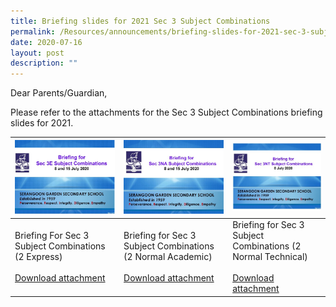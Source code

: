 ```yaml
---
title: Briefing slides for 2021 Sec 3 Subject Combinations
permalink: /Resources/announcements/briefing-slides-for-2021-sec-3-subject-combinations/
date: 2020-07-16
layout: post
description: ""
---
```

Dear Parents/Guardian,

Please refer to the attachments for the Sec 3 Subject Combinations briefing slides for 2021.

<table>
<thead>
  <tr>
    <th><a href="" target = "_blank"> <img src="/images/Briefing%20for%20sec3%20subject/Briefing-for-Sec-3-Subject-Combinations-2-Express.jpg"></a></th>
    <th><a href="/files/Announcement/Briefing%20for%20sec3%20subject/Briefing-for-Sec-3-Subject-Combinations-2-NA.pdf" target = "_blank"> <img src="/images/Briefing%20for%20sec3%20subject/Briefing-for-Sec-3-Subject-Combinations-2-Normal-Academic-1.jpg"></a></th>
    <th><a href="/files/Announcement/Briefing%20for%20sec3%20subject/Briefing-for-Sec-3-Subject-Combinations-2-NT.pdf" target = "_blank"> <img src="/images/Briefing%20for%20sec3%20subject/Briefing-for-Sec-3-Subject-Combinations-2-Normal-Technical.jpg"></a></th>
  </tr>
</thead>
<tbody>
  <tr>
    <td>Briefing For Sec 3 Subject Combinations (2 Express)<br><br><a href="https://www.sgs.edu.sg/wp-content/uploads/2020/07/Briefing-for-Sec-3-Subject-Combinations-2-Express.pdf" target = "_blank" >Download attachment</a></td>
    <td>Briefing for Sec 3 Subject Combinations (2 Normal Academic)<br><br><a href="https://www.sgs.edu.sg/wp-content/uploads/2020/07/Briefing-for-Sec-3-Subject-Combinations-2-Normal-Academic.pdf" target = "_blank" >Download attachment</a></td>
    <td>Briefing for Sec 3 Subject Combinations (2 Normal Technical)<br><br><a href="https://www.sgs.edu.sg/wp-content/uploads/2020/07/Briefing-for-Sec-3-Subject-Combinations-2-Normal-Technical.pdf" target = "_blank" >Download attachment</a></td>
  </tr>
</tbody>
</table>
